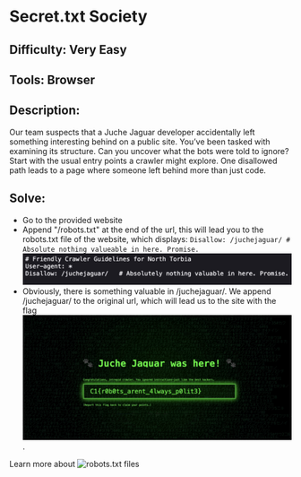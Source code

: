 # Secret.txt Society
## Difficulty: Very Easy
## Tools: Browser
## Description:
Our team suspects that a Juche Jaguar developer accidentally left something interesting behind on a public site. You’ve been tasked with examining its structure. Can you uncover what the bots were told to ignore? Start with the usual entry points a crawler might explore. One disallowed path leads to a page where someone left behind more than just code.
## Solve:
- Go to the provided website
- Append "/robots.txt" at the end of the url, this will lead you to the robots.txt file of the website, which displays:
    ```Disallow: /juchejaguar/ # Absolute nothing valueable in here. Promise.```
![robots.txt](robots-txt.jpg)
- Obviously, there is something valuable in /juchejaguar/. We append /juchejaguar/ to the original url, which will lead us to the site with the flag
![the flag](flag.jpg).

Learn more about ![robots.txt files](https://www.cloudflare.com/learning/bots/what-is-robots-txt/)
